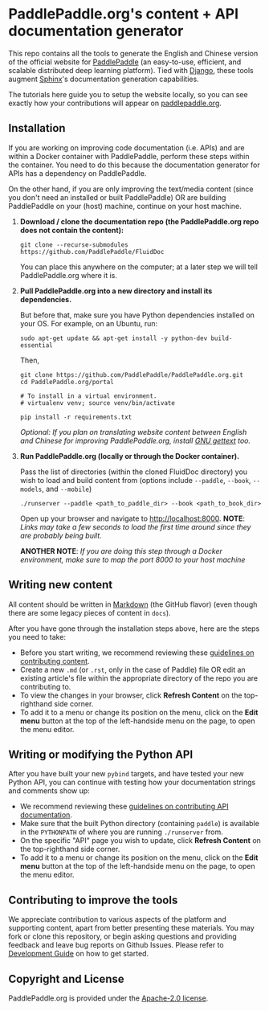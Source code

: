 # PaddlePaddle.org's content + API documentation generator

This repo contains all the tools to generate the English and Chinese version of the official website for [PaddlePaddle](https://github.com/PaddlePaddle/Paddle) (an easy-to-use, efficient, and scalable distributed deep learning platform). Tied with [Django](https://www.djangoproject.com/), these tools augment [Sphinx](http://www.sphinx-doc.org/en/master/)'s documentation generation capabilities.

The tutorials here guide you to setup the website locally, so you can see exactly how your contributions will appear on [paddlepaddle.org](http://paddlepaddle.org).


## Installation

If you are working on improving code documentation (i.e. APIs) and are within a Docker container with PaddlePaddle, perform these steps within the container. You need to do this because the documentation generator for APIs has a dependency on PaddlePaddle.

On the other hand, if you are only improving the text/media content (since you don't need an installed or built PaddlePaddle) OR are building PaddlePaddle on your (host) machine, continue on your host machine.


1. **Download / clone the documentation repo (the PaddlePaddle.org repo does not contain the content):**

    ```
    git clone --recurse-submodules https://github.com/PaddlePaddle/FluidDoc
    ```

   You can place this anywhere on the computer; at a later step we will tell PaddlePaddle.org where it is.


2. **Pull PaddlePaddle.org into a new directory and install its dependencies.**

    But before that, make sure you have Python dependencies installed on your OS. For example, on an Ubuntu, run:
    ```
    sudo apt-get update && apt-get install -y python-dev build-essential
    ```

    Then,
    ```
    git clone https://github.com/PaddlePaddle/PaddlePaddle.org.git
    cd PaddlePaddle.org/portal

    # To install in a virtual environment.
    # virtualenv venv; source venv/bin/activate

    pip install -r requirements.txt
    ```

    *Optional: If you plan on translating website content between English and Chinese for improving PaddlePaddle.org, install [GNU gettext](https://www.gnu.org/software/gettext/) too.*


3. **Run PaddlePaddle.org (locally or through the Docker container).**

    Pass the list of directories (within the cloned FluidDoc directory) you wish to load and build content from (options include `--paddle`, `--book`, `--models`, and `--mobile`)
    ```
    ./runserver --paddle <path_to_paddle_dir> --book <path_to_book_dir>
    ```

    Open up your browser and navigate to [http://localhost:8000](http://localhost:8000).
    **NOTE**: *Links may take a few seconds to load the first time around since they are probably being built.*

    **ANOTHER NOTE**: *If you are doing this step through a Docker environment, make sure to map the port 8000 to your host machine*


## Writing new content

All content should be written in [Markdown](https://guides.github.com/features/mastering-markdown/) (the GitHub flavor) (even though there are some legacy pieces of content in `docs`).

After you have gone through the installation steps above, here are the steps you need to take:

- Before you start writing, we recommend reviewing these [guidelines on contributing content]().
- Create a new `.md` (or `.rst`, only in the case of Paddle) file OR edit an existing article's file within the appropriate directory of the repo you are contributing to.
- To view the changes in your browser, click **Refresh Content** on the top-righthand side corner.
- To add it to a menu or change its position on the menu, click on the **Edit menu** button at the top of the left-handside menu on the page, to open the menu editor.


## Writing or modifying the Python API

After you have built your new `pybind` targets, and have tested your new Python API, you can continue with testing how your documentation strings and comments show up:

- We recommend reviewing these [guidelines on contributing API documentation]().
- Make sure that the built Python directory (containing `paddle`) is available in the `PYTHONPATH` of where you are running `./runserver` from.
- On the specific "API" page you wish to update, click **Refresh Content** on the top-righthand side corner.
- To add it to a menu or change its position on the menu, click on the **Edit menu** button at the top of the left-handside menu on the page, to open the menu editor.



<!---
## Writing or modifying APIs

There are two kinds of API updates you can make: the Python API for users, and the list of available operators. Before you are ready to test how your documentation strings and comments show, we recommend reviewing these [guidelines on contributing API documentation]().


### Python API updates

- On the specific "API" page you wish to update, click **Regenerate** on the top-righthand side corner.
- To add it to a menu or change its position on the menu, click on the **Edit menu** button at the top of the left-handside menu on the page, to open the menu editor.


### Operators updates

If you have added or removed operators, or made changes to their "RDOC", after you build your new `pybind` targets, also build the `operators`
--->


## Contributing to improve the tools

We appreciate contribution to various aspects of the platform and supporting content, apart from better presenting these materials. You may fork or clone this repository, or begin asking questions and providing feedback and leave bug reports on Github Issues. Please refer to [Development Guide](DEVELOPING.md) on how to get started.


## Copyright and License

PaddlePaddle.org is provided under the [Apache-2.0 license](https://github.com/PaddlePaddle/Paddle/blob/develop/LICENSE).
